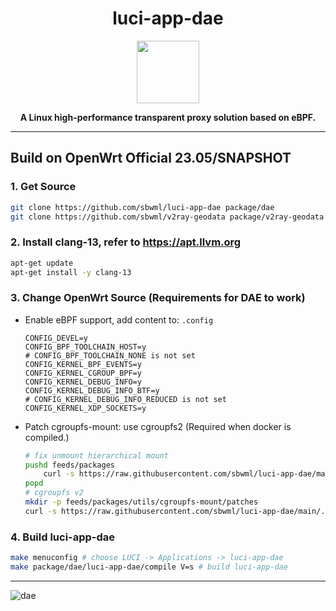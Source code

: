 <h1 align="center">luci-app-dae</h1>
<p align="center">
  <img width="100" src="https://github.com/sbwml/luci-app-dae/assets/16485166/fbab0891-865e-4bd2-a5fc-c6bae05efeaa" />
</p>
<p align="center">
  <b>A Linux high-performance transparent proxy solution based on eBPF.</b>
</p>

-----------


## Build on OpenWrt Official 23.05/SNAPSHOT

### 1. Get Source

```bash
git clone https://github.com/sbwml/luci-app-dae package/dae
git clone https://github.com/sbwml/v2ray-geodata package/v2ray-geodata
```

### 2. Install clang-13, refer to https://apt.llvm.org

```bash
apt-get update
apt-get install -y clang-13
```

### 3. Change OpenWrt Source (Requirements for DAE to work)

- Enable eBPF support, add content to: `.config`
  ```
  CONFIG_DEVEL=y
  CONFIG_BPF_TOOLCHAIN_HOST=y
  # CONFIG_BPF_TOOLCHAIN_NONE is not set
  CONFIG_KERNEL_BPF_EVENTS=y
  CONFIG_KERNEL_CGROUP_BPF=y
  CONFIG_KERNEL_DEBUG_INFO=y
  CONFIG_KERNEL_DEBUG_INFO_BTF=y
  # CONFIG_KERNEL_DEBUG_INFO_REDUCED is not set
  CONFIG_KERNEL_XDP_SOCKETS=y
  ```

- Patch cgroupfs-mount: use cgroupfs2 (Required when docker is compiled.)
  ```bash
  # fix unmount hierarchical mount
  pushd feeds/packages
      curl -s https://raw.githubusercontent.com/sbwml/luci-app-dae/main/.cgroupfs/cgroupfs-mount.init.patch | patch -p1
  popd
  # cgroupfs v2
  mkdir -p feeds/packages/utils/cgroupfs-mount/patches
  curl -s https://raw.githubusercontent.com/sbwml/luci-app-dae/main/.cgroupfs/900-add-cgroupfs2.patch > feeds/packages/utils/cgroupfs-mount/patches/900-add-cgroupfs2.patch
  ```

### 4. Build luci-app-dae

```bash
make menuconfig # choose LUCI -> Applications -> luci-app-dae
make package/dae/luci-app-dae/compile V=s # build luci-app-dae
```

-----------

![dae](https://github.com/sbwml/luci-app-dae/assets/16485166/df81cd85-2957-4bc7-bb57-c561766d7e67)
